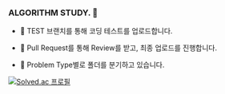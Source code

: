 ### ALGORITHM STUDY. 👋

- 🔭 TEST 브랜치를 통해 코딩 테스트를 업로드합니다.

- 👯 Pull Request를 통해 Review를 받고, 최종 업로드를 진행합니다.

- 💬 Problem Type별로 폴더를 분기하고 있습니다.

[![Solved.ac
프로필](http://mazassumnida.wtf/api/v2/generate_badge?boj=dongsuni)](https://solved.ac/dongsuni)
